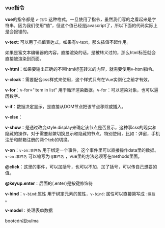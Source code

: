 ### vue指令

**vue**的指令都是 `v-指令` 这种格式，一旦使用了指令，虽然我们写的之看起来是字符串，因为我们使用“值”，但这个值已经是javascript了，所以下面的代码实际上是会报错的。

**v-text**: 可以用于插值表达式，如果有v-text，那么插值不起作用。

 如果是富文本编辑器的内容，直接渲染的话，是被转义过的，那么html标签就会直接被渲染到页面。

**v-html**：如果要输出正确的不带html标签转义的内容，就需要使用v-html指令。

**v-cloak**：需要配合css样式来使用，这个样式只有在Vue实例化之前才有效。

**v-for**：v-for="item in list"  用于循环渲染数据。v-for：可以渲染对象，也可以遍历数字。

**v-if**：数据决定显示，是直接从DOM节点把该节点移除或插入。

**v-else**：

**v-show**：是通过改变style.display来确定该节点是否显示，这种事css的现实和隐藏的操作，对于需要频繁切换显示和隐藏的节点，特别使用，比如：弹窗，手机注册和邮箱注册的两个teb的切换。



**v-on**：`v-on:事件名` 用于绑定一个事件，这个事件里可以直接操作data里的数据。`v-on:事件名` 可以缩写为 `@事件名` ，vue里的方法必须写在methods里面。

**@click**：这里的事件，可以加括号，也可以不加，加了括号，可以传自己想要的值。

**@keyup.enter**：后面的(.enter)是按键修饰符



**v-bind**：`v-bind`:属性  用于绑定元素的属性，`v-bind`: 属性可以直接简写成  `:属性` 。

**v-model**：处理表单数据

bootcdn找bulma